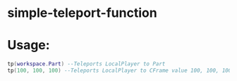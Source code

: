 # simple-teleport-function
# Usage:

```lua
tp(workspace.Part) --Teleports LocalPlayer to Part
tp(100, 100, 100) --Teleports LocalPlayer to CFrame value 100, 100, 100
```

